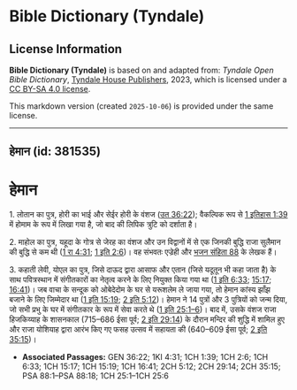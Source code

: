 # Bible Dictionary (Tyndale)

## License Information

**Bible Dictionary (Tyndale)** is based on and adapted from: _Tyndale Open Bible Dictionary_, [Tyndale House Publishers](https://tyndaleopenresources.com/), 2023, which is licensed under a [CC BY-SA 4.0 license](https://creativecommons.org/licenses/by-sa/4.0/legalcode.en).

This markdown version (created `2025-10-06`) is provided under the same license.



--------------------------------

## हेमान (id: 381535)

हेमान
=====

1\. लोतान का पुत्र, होरी का भाई और सेईर होरी के वंशज ([उत 36:22](https://ref.ly/Gen36:22)); वैकल्पिक रूप से [1 इतिहास 1:39](https://ref.ly/1Chr1:39) में होमाम के रूप में लिखा गया है, जो बाद की लिपिक त्रुटि को दर्शाता है।

2\. माहोल का पुत्र, यहूदा के गोत्र से जेरह का वंशज और उन विद्वानों में से एक जिनकी बुद्धि राजा सुलैमान की बुद्धि से कम थी ([1 रा 4:31](https://ref.ly/1Kgs4:31); [1 इति 2:6](https://ref.ly/1Chr2:6))। वह संभवतः एज्रेही और [भजन संहिता 88](https://ref.ly/Ps88:1-Ps88:18) के लेखक हैं। 

3\. कहाती लेवी, योएल का पुत्र, जिसे दाऊद द्वारा आसाफ और एतान (जिसे यदूतून भी कहा जाता है) के साथ पवित्रस्थान में संगीतकारों का नेतृत्व करने के लिए नियुक्त किया गया था ([1 इति 6:33](https://ref.ly/1Chr6:33); [15:17](https://ref.ly/1Chr15:17); [16:41](https://ref.ly/1Chr16:41))। जब वाचा के सन्दूक को ओबेदेदोम के घर से यरूशलेम ले जाया गया, तो हेमान कांस्य झाँझ बजाने के लिए जिम्मेदार था ([1 इति 15:19](https://ref.ly/1Chr15:19); [2 इति 5:12](https://ref.ly/2Chr5:12))। हेमान ने 14 पुत्रों और 3 पुत्रियों को जन्म दिया, जो सभी प्रभु के घर में संगीतकार के रूप में सेवा करते थे ([1 इति 25:1–6](https://ref.ly/1Chr25:1-1Chr25:6))। बाद में, उसके वंशज राजा हिजकिय्याह के शासनकाल (715–686 ईसा पूर्व; [2 इति 29:14](https://ref.ly/2Chr29:14)) के दौरान मन्दिर की शुद्धि में शामिल हुए और राजा योशियाह द्वारा आरंभ किए गए फसह उत्सव में सहायता की (640–609 ईसा पूर्व; [2 इति 35:15](https://ref.ly/2Chr35:15))।

* **Associated Passages:** GEN 36:22; 1KI 4:31; 1CH 1:39; 1CH 2:6; 1CH 6:33; 1CH 15:17; 1CH 15:19; 1CH 16:41; 2CH 5:12; 2CH 29:14; 2CH 35:15; PSA 88:1–PSA 88:18; 1CH 25:1–1CH 25:6

